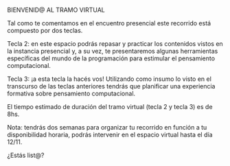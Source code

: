 BIENVENID@ AL TRAMO VIRTUAL
 
Tal como te comentamos en el encuentro presencial este recorrido está compuesto por dos teclas. 

Tecla 2: en este espacio podrás repasar y practicar los contenidos vistos en la instancia presencial y, a su vez, te presentaremos algunas herramientas específicas del mundo de la programación para estimular el pensamiento computacional. 

Tecla 3: ¡a esta tecla la hacés vos! Utilizando como insumo lo visto en el transcurso de las teclas anteriores tendrás que planificar una experiencia formativa sobre pensamiento computacional.

El tiempo estimado de duración del tramo virtual (tecla 2 y tecla 3) es de 8hs.  

Nota: tendrás dos semanas para organizar tu recorrido en función a tu disponibilidad horaria, podrás intervenir en el espacio virtual hasta el día 12/11.  

¿Estás list@?
